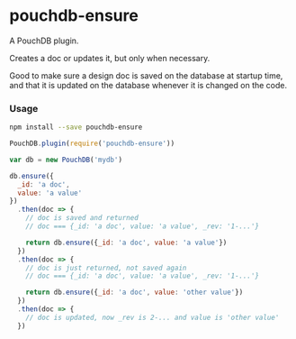 pouchdb-ensure
======

A PouchDB plugin.

Creates a doc or updates it, but only when necessary.

Good to make sure a design doc is saved on the database at startup time, and that it is updated on the database whenever it is changed on the code.

### Usage

```bash
npm install --save pouchdb-ensure
```

```js
PouchDB.plugin(require('pouchdb-ensure'))

var db = new PouchDB('mydb')

db.ensure({
  _id: 'a doc',
  value: 'a value'
})
  .then(doc => {
    // doc is saved and returned
    // doc === {_id: 'a doc', value: 'a value', _rev: '1-...'}

    return db.ensure({_id: 'a doc', value: 'a value'})
  })
  .then(doc => {
    // doc is just returned, not saved again
    // doc === {_id: 'a doc', value: 'a value', _rev: '1-...'}

    return db.ensure({_id: 'a doc', value: 'other value'})
  })
  .then(doc => {
    // doc is updated, now _rev is 2-... and value is 'other value'
  })
```
